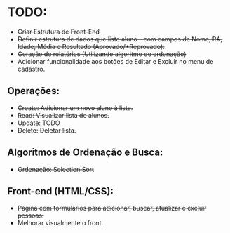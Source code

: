 # TODO:
- ~~Criar Estrutura de Front-End~~
- ~~Definir estrutura de dados que liste aluno - com campos de Nome, RA, Idade, Média e Resultado (Aprovado/*Reprovado).~~
- ~~Geração de relatórios (Utilizando algoritmo de ordenação)~~
- Adicionar funcionalidade aos botões de Editar e Excluir no menu de cadastro.

## Operações:
- ~~Create: Adicionar um novo aluno à lista.~~
- ~~Read: Visualizar lista de alunos.~~
- Update: TODO
- ~~Delete: Deletar lista.~~
## Algoritmos de Ordenação e Busca:
- ~~Ordenação: Selection Sort~~

## Front-end (HTML/CSS):
- ~~Página com formulários para adicionar, buscar, atualizar e excluir pessoas.~~
- Melhorar visualmente o front.